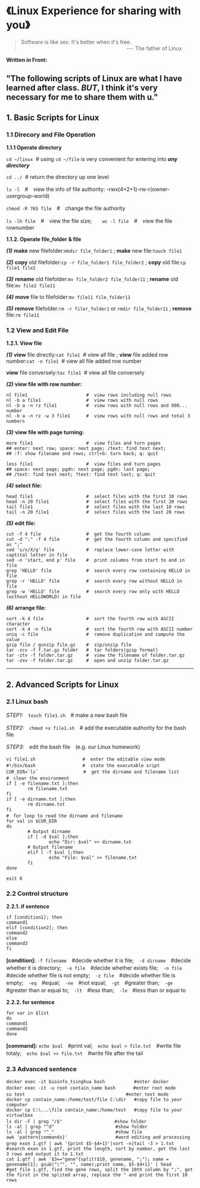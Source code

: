 # 《Linux Experience for sharing with you》

> Software is like sex: It's better when it's free.<br>
&nbsp;&nbsp;&nbsp;&nbsp;&nbsp;&nbsp;&nbsp;&nbsp;&nbsp;&nbsp;&nbsp;&nbsp;&nbsp;&nbsp;&nbsp;&nbsp;&nbsp;&nbsp;&nbsp;&nbsp;&nbsp;&nbsp;&nbsp;&nbsp;&nbsp;&nbsp;&nbsp;&nbsp;&nbsp;&nbsp;&nbsp;&nbsp;&nbsp;&nbsp;&nbsp;&nbsp;&nbsp;&nbsp;&nbsp;&nbsp;&nbsp;&nbsp;&nbsp;&nbsp;&nbsp;&nbsp;&nbsp;&nbsp;&nbsp;&nbsp;&nbsp;&nbsp;&nbsp;&nbsp;&nbsp;&nbsp;&nbsp;&nbsp;&nbsp;&nbsp;&nbsp;&nbsp;&nbsp;&nbsp;&nbsp;&nbsp;&nbsp;&nbsp;&nbsp;&nbsp;&nbsp;&nbsp;--- The father of Linux

**Written in Front:**

"The following scripts of Linux are what I have learned after class. ***BUT***, I think it's very necessary for me to share them with u." 
---

## 1. Basic Scripts for Linux
### 1.1 Direcory and File Operation
**1.1.1 Operate directory**

`cd ~/linux`&nbsp;&nbsp;#  using `cd ~/file` is very convenient for entering into ***any directory***

`cd ../`&nbsp;&nbsp;#  return the directory up one level

`ls -l`　#　view the info of file authority: -rwx(4+2+1)-rw-r(owner-usergroup-world)

`chmod -R 765 file`　#　change the file authority

`ls -lh file`　#　view the file size;　　`wc -l file`　#　view the file rownumber

**1.1.2. Operate file_folder & file**

***(1)***
**make** new filefolder:`mkdir file_folder1`
; **make** new file:`touch file1`

***(2)***
**copy** old filefolder:`cp -r file_folder1 file_folder2`
; **copy** old file:`cp file1 file2`

***(3)***
**rename** old filefolder:`mv file_folder2 file_folder11`
; **rename** old file:`mv file2 file11`

***(4)***
**move** file to filefolder:`mv file11 file_folder11`

***(5)***
**remove** filefolder:`rm -r filer_folder1` or `rmdir file_folder11`
; **remove** file:`rm file11`

### 1.2 View and Edit File
**1.2.1. View file**

***(1)***
**view** file directly:`cat file1`&nbsp;&nbsp;#  view all file
; **view** file added row number:`cat -n file1`&nbsp;&nbsp;#  view all file added row number

**view** file conversely:`tac file1`&nbsp;&nbsp;#  view all file conversely

***(2)***
**view file with row number:**
```
nl file1                      #  view rows including null rows
nl -b a file1                 #  view rows with null rows
nl -b a -n rz file1           #  view rows with null rows and 000... number
nl -b a -n rz -w 3 file1      #  view rows with null rows and total 3 numbers
```

***(3)***
**view file with page turning:**
```
more file1                    #  view files and turn pages
## enter: next row; space: next page; /text: find text next;
## :f: show filename and rows; ctrl+b: turn back; q: quit

less file1                    #  view files and turn pages
## space: next page; pgdn: next page; pgdn: last page; 
## /text: find text next; ?text: find text last; q: quit
```

***(4)***
**select file:**
```
head file1                    #  select files with the first 10 rows
head -n 20 file1              #  select files with the first 20 rows
tail file1                    #  select files with the last 10 rows
tail -n 20 file1              #  select files with the last 20 rows
```

***(5)***
**edit file:**
```
cut -f 4 file                 #  get the fourth column
cut -d ";" -f 4 file          #  get the fourth column and specified as ";"
sed 's/x/X/g' file            #  replace lower-case letter with captital letter in file
sed -n 'start, end p' file    #  print columns from start to end in file 
grep 'HELLO' file             #  search every row containing HELLO in file
grep -r 'HELLO' file          #  search every row without HELLO in file
grep -w 'HELLO' file          #  search every row only with HELLO (without HELLOWORLD) in file
```

***(6)***
**arrange file:**
```
sort -k 4 file                #  sort the fourth row with ASCII character
sort -k 4 -n file             #  sort the fourth row with ASCII number
uniq -c file                  #  remove duplication and compute the value
gzip file / gunzip file.gz    #  zip/unzip file
tar -zcv -f f.tar.gz folder   #  tar folders(gzip format)
tar -ztv -f folder.tar.gz     #  view the filename of folder.tar.gz
tar -zxv -f folder.tar.gz     #  open and unzip folder.tar.gz
```
---

## 2. Advanced Scripts for Linux
### 2.1 Linux bash
*STEP1:*　`touch file1.sh`　# make a new bash file

*STEP2:*　`chmod +x file1.sh`　# add the executable authority for the bash file

*STEP3:*　edit the bash file　(e.g. our Linux homework)
```
vi file1.sh　　　　　　　　　　 #  enter the editable view mode
#!/bin/bash　　　　　　　　　　 #  state the executable sript
CUR_DIR=`ls`　　　　　　　　 　 #  get the dirname and filename list
#　clear the environment
if [ -e filename.txt ];then
        rm filename.txt
fi
if [ -e dirname.txt ];then
        rm dirname.txt
fi
#　for loop to read the dirname and filename
for val in $CUR_DIR
do
        # Output dirname
        if [ -d $val ];then
                echo "Dir: $val" >> dirname.txt
        # Output filename
        elif [ -f $val ];then
                echo "File: $val" >> filename.txt
        fi
done

exit 0
```

### 2.2 Control structure

**2.2.1. if sentence**
```
if [condition1]; then
command1
elif [condition2]; then
command2
else
command3
fi
```
**[condition]:** `-f filename`　#decide whether it is file;　`-d dirname`　#decide whether it is directory;　`-e file`　#decide whether exists file;　`-n file`　#decide whether file is not empty;　`-z file`　#decide whether file is empty;　`-eq`　#equal;　`-ne`　#not equal;　`-gt`　#greater than;　`-ge`　#greater than or equal to;　`-lt`　#less than;　`-le`　#less than or equal to

**2.2.2. for sentence**
```
for var in $list
do
command1
command2
done
```
**[command]:** `echo $val`　#print val;　`echo $val > file.txt`　#write file totaly;　`echo $val >> file.txt`　#write file after the tail

### 2.3 Advanced sentence
```
docker exec -it bioinfo_tsinghua bash           #enter docker
docker exec -it -u root contain_name bash　     #enter root mode
su test　　　　　　　　　　　　　　　　　　        #enter test mode
docker cp contain_name:/home/test/file C:\dir   #copy file to your computer
docker cp C:\...\file contain_name:/home/test   #copy file to your virtualbox
ls dir -F | grep "/$"                 　 #show folder
ls -al | grep "^d"                       #show folder
ls -al | grep "^_"                       #show file
awk 'pattern{commands}'                  #word editing and processing
grep exon 1.gtf | awk '{print $5-$4+1}'|sort -n|tail -3 > 1.txt　　
#search exon in 1.gtf, print the length, sort by number, get the last 3 rows and output it to 1.txt
cat 1.gtf | awk '$3=="gene"{split($10, genename, ";"); name = genename[1]; gsub("\"", "", name);print name, $5-$4+1}' | head
#get file 1.gtf, find the gene rows, split the 10th column by ";", get the first in the splited array, replace the " and print the first 10 rows
```

